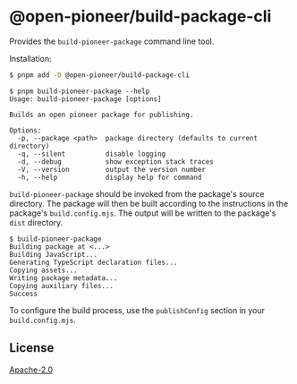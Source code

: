 # @open-pioneer/build-package-cli

Provides the `build-pioneer-package` command line tool.

Installation:

```bash
$ pnpm add -D @open-pioneer/build-package-cli
```

```text
$ pnpm build-pioneer-package --help
Usage: build-pioneer-package [options]

Builds an open pioneer package for publishing.

Options:
  -p, --package <path>  package directory (defaults to current directory)
  -q, --silent          disable logging
  -d, --debug           show exception stack traces
  -V, --version         output the version number
  -h, --help            display help for command
```

`build-pioneer-package` should be invoked from the package's source directory.
The package will then be built according to the instructions in the package's `build.config.mjs`.
The output will be written to the package's `dist` directory.

```text
$ build-pioneer-package
Building package at <...>
Building JavaScript...
Generating TypeScript declaration files...
Copying assets...
Writing package metadata...
Copying auxiliary files...
Success
```

To configure the build process, use the `publishConfig` section in your `build.config.mjs`.

## License

[Apache-2.0](https://www.apache.org/licenses/LICENSE-2.0)
